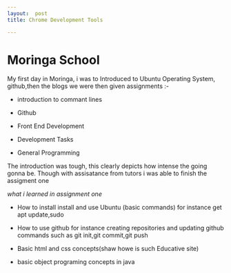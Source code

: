 ```yaml
---
layout:  post
title: Chrome Development Tools

---
```

# Moringa School
  
My first day in Moringa, i was to Introduced to Ubuntu Operating System, github,then the blogs we were then given assignments :-

+ introduction to commant lines

+ Github

+ Front End Development

+ Development Tasks

+ General Programming

The introduction was tough, this clearly depicts how intense the going gonna be.
Though with assisatance from tutors i was able to finish the assigment one

*what i learned in assignment one*

+ How to install install and use Ubuntu (basic commands) for instance 
get apt update,sudo

+ How to use github for instance creating repositories and updating github commands such as git init,git commit,git push

+ Basic html and css concepts(shaw howe is such Educative site)

+ basic object programing concepts in java

 
